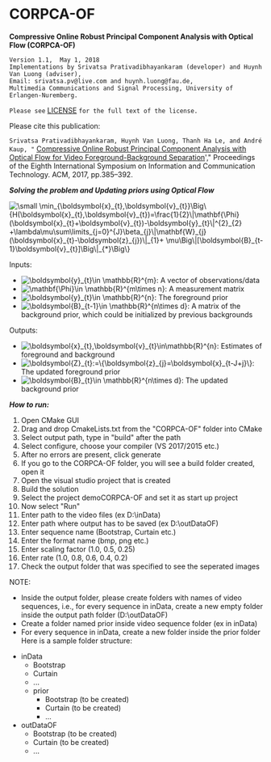 # CORPCA-OF
**Compressive Online Robust Principal Component Analysis with Optical Flow (CORPCA-OF)**

    Version 1.1,  May 1, 2018
    Implementations by Srivatsa Prativadibhayankaram (developer) and Huynh Van Luong (adviser), 
    Email: srivatsa.pv@live.com and huynh.luong@fau.de,
    Multimedia Communications and Signal Processing, University of Erlangen-Nuremberg.  
  
  `Please see` [LICENSE](https://github.com/huynhlvd/corpca-of/blob/master/LICENSE.md) `for the full text of the license.`

Please cite this publication: 

`Srivatsa Prativadibhayankaram, Huynh Van Luong, Thanh Ha Le, and André Kaup, "`
[Compressive Online Robust Principal Component Analysis with Optical Flow for Video Foreground-Background Separation](https://doi.org/10.1145/3155133.3155184)'," Proceedings of the Eighth International Symposium on Information and Communication Technology. ACM, 2017, pp.385–392.     

**_Solving the problem and Updating priors using Optical Flow_**

<img src="https://latex.codecogs.com/svg.latex?\small&space;\min_{\boldsymbol{x}_{t},\boldsymbol{v}_{t}}\Big\{H(\boldsymbol{x}_{t},\boldsymbol{v}_{t})=\frac{1}{2}\|\mathbf{\Phi}(\boldsymbol{x}_{t}&plus;\boldsymbol{v}_{t})-\boldsymbol{y}_{t}\|^{2}_{2}&space;&plus;\lambda\mu\sum\limits_{j=0}^{J}\beta_{j}\|\mathbf{W}_{j}(\boldsymbol{x}_{t}-\boldsymbol{z}_{j})\|_{1}&plus;&space;\mu\Big\|[\boldsymbol{B}_{t-1}\boldsymbol{v}_{t}]\Big\|_{*}\Big\}" title="\small \min_{\boldsymbol{x}_{t},\boldsymbol{v}_{t}}\Big\{H(\boldsymbol{x}_{t},\boldsymbol{v}_{t})=\frac{1}{2}\|\mathbf{\Phi}(\boldsymbol{x}_{t}+\boldsymbol{v}_{t})-\boldsymbol{y}_{t}\|^{2}_{2} +\lambda\mu\sum\limits_{j=0}^{J}\beta_{j}\|\mathbf{W}_{j}(\boldsymbol{x}_{t}-\boldsymbol{z}_{j})\|_{1}+ \mu\Big\|[\boldsymbol{B}_{t-1}\boldsymbol{v}_{t}]\Big\|_{*}\Big\}" />

Inputs:
- <img src="https://latex.codecogs.com/svg.latex?\dpi{150}&space;\boldsymbol{y}_{t}\in&space;\mathbb{R}^{m}" title="\boldsymbol{y}_{t}\in \mathbb{R}^{m}" />: A vector of observations/data <br /> 
- <img src="https://latex.codecogs.com/svg.latex?\dpi{150}&space;\mathbf{\Phi}\in&space;\mathbb{R}^{m\times&space;n}" title="\mathbf{\Phi}\in \mathbb{R}^{m\times n}" />: A measurement matrix <br />
- <img src="https://latex.codecogs.com/svg.latex?\dpi{150}&space;\boldsymbol{Z}_{t-1}:=\{\boldsymbol{z}_{j}\}_{j=0}^J\in&space;\mathbb{R}^{n}" title="\boldsymbol{y}_{t}\in \mathbb{R}^{n}" />: The foreground prior <br />
- <img src="https://latex.codecogs.com/svg.latex?\dpi{150}&space;\boldsymbol{B}_{t-1}\in&space;\mathbb{R}^{n\times&space;d}" title="\boldsymbol{B}_{t-1}\in \mathbb{R}^{n\times d}" />: A matrix of the background prior, which could be initialized by previous backgrounds <br />

Outputs:
- <img src="https://latex.codecogs.com/svg.latex?\dpi{150}&space;\boldsymbol{x}_{t},\boldsymbol{v}_{t}\in\mathbb{R}^{n}" title="\boldsymbol{x}_{t},\boldsymbol{v}_{t}\in\mathbb{R}^{n}" />: Estimates of foreground and background
- <img src="https://latex.codecogs.com/svg.latex?\dpi{150}&space;\boldsymbol{Z}_{t}:=\{\boldsymbol{z}_{j}=\boldsymbol{x}_{t-J&plus;j}\}" title="\boldsymbol{Z}_{t}:=\{\boldsymbol{z}_{j}=\boldsymbol{x}_{t-J+j}\}" />: The updated foreground prior
- <img src="https://latex.codecogs.com/svg.latex?\dpi{150}&space;\boldsymbol{B}_{t}\in&space;\mathbb{R}^{n\times&space;d}" title="\boldsymbol{B}_{t}\in \mathbb{R}^{n\times d}" />: The updated background prior

**_How to run:_**

1. Open CMake GUI
2. Drag and drop CmakeLists.txt from the "CORPCA-OF" folder into CMake
3. Select output path, type in "build" after the path
4. Select configure, choose your compiler (VS 2017/2015 etc.)
5. After no errors are present, click generate
6. If you go to the CORPCA-OF folder, you will see a build folder created, open it
7. Open the visual studio project that is created
8. Build the solution
9. Select the project demoCORPCA-OF and set it as start up project
10. Now select "Run"
11. Enter path to the video files (ex D:\inData)
12. Enter path where output has to be saved (ex D:\outDataOF)
13. Enter sequence name (Bootstrap, Curtain etc.)
14. Enter the format name (bmp, png etc.)
14. Enter scaling factor (1.0, 0.5, 0.25)
15. Enter rate (1.0, 0.8, 0.6, 0.4, 0.2)
16. Check the output folder that was specified to see the seperated images

NOTE: 
* Inside the output folder, please create folders with names of video sequences, i.e., for every sequence in inData, create a new empty folder inside the output path folder (D:\outDataOF)
* Create a folder named prior inside video sequence folder (ex in inData)
* For every sequence in inData, create a new folder inside the prior folder
Here is a sample folder structure:

- inData
    * Bootstrap 
    * Curtain 
    * ...
    * prior 
      + Bootstrap (to be created)
      + Curtain (to be created)
      + ...
- outDataOF
    * Bootstrap (to be created)
    * Curtain (to be created)
    * ...

